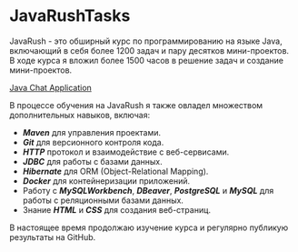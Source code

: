 # JavaRushTasks
JavaRush - это обширный курс по программированию на языке Java, включающий в себя более 1200 задач и пару десятков мини-проектов. 
В ходе курса я вложил более 1500 часов в решение задач и создание мини-проектов.



[Java Chat Application](3.JavaMultithreading/src/com/javarush/task/task30/task3008)

В процессе обучения на JavaRush я также овладел множеством дополнительных навыков, включая:

- ***Maven*** для управления проектами.  
- ***Git*** для версионного контроля кода.  
- ***HTTP*** протокол и взаимодействие с веб-сервисами.
- ***JDBC*** для работы с базами данных.  
- ***Hibernate*** для ORM (Object-Relational Mapping).  
- ***Docker*** для контейнеризации приложений.  
- Работу с ***MySQLWorkbench***, ***DBeaver***, ***PostgreSQL*** и ***MySQL*** для работы с реляционными базами данных.
- Знание ***HTML*** и ***CSS*** для создания веб-страниц.

В настоящее время продолжаю изучение курса и регулярно публикую результаты на GitHub.
